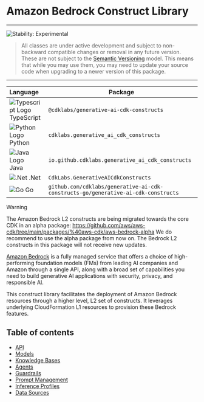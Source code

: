 # Amazon Bedrock Construct Library

<!--BEGIN STABILITY BANNER-->

---

![Stability: Experimental](https://img.shields.io/badge/stability-Experimental-important.svg?style=for-the-badge)

> All classes are under active development and subject to non-backward compatible changes or removal in any
> future version. These are not subject to the [Semantic Versioning](https://semver.org/) model.
> This means that while you may use them, you may need to update your source code when upgrading to a newer version of this package.

---

<!--END STABILITY BANNER-->

| **Language**                                                                                   | **Package**                             |
| :--------------------------------------------------------------------------------------------- | --------------------------------------- |
| ![Typescript Logo](https://docs.aws.amazon.com/cdk/api/latest/img/typescript32.png) TypeScript | `@cdklabs/generative-ai-cdk-constructs` |
| ![Python Logo](https://docs.aws.amazon.com/cdk/api/latest/img/python32.png) Python             | `cdklabs.generative_ai_cdk_constructs`  |
| ![Java Logo](https://docs.aws.amazon.com/cdk/api/latest/img/java32.png) Java                   | `io.github.cdklabs.generative_ai_cdk_constructs`|
| ![.Net](https://docs.aws.amazon.com/cdk/api/latest/img/dotnet32.png) .Net                   | `CdkLabs.GenerativeAICdkConstructs`|
| ![Go](https://docs.aws.amazon.com/cdk/api/latest/img/go32.png) Go                   | `github.com/cdklabs/generative-ai-cdk-constructs-go/generative-ai-cdk-constructs`|

> [!WARNING]
> The Amazon Bedrock L2 constructs are being migrated towards the core CDK in an alpha package: https://github.com/aws/aws-cdk/tree/main/packages/%40aws-cdk/aws-bedrock-alpha
> We do recommend to use the alpha package from now on. 
> The Bedrock L2 constructs in this package will not receive new updates.

[Amazon Bedrock](https://aws.amazon.com/bedrock/) is a fully managed service that offers a choice of high-performing foundation models (FMs) from leading AI companies and Amazon through a single API, along with a broad set of capabilities you need to build generative AI applications with security, privacy, and responsible AI.

This construct library facilitates the deployment of Amazon Bedrock resources through a higher level, L2 set of constructs. It leverages underlying CloudFormation L1 resources to provision these Bedrock features.

## Table of contents

- [API](../../../apidocs/@cdklabs/namespaces/bedrock/README.md)
- [Models](./models_readme.md)
- [Knowledge Bases](./knowledge-bases/README.md)
- [Agents](./agents/README.md)
- [Guardrails](./guardrails/README.md)
- [Prompt Management](./prompts/README.md)
- [Inference Profiles](./inference-profiles/README.md)
- [Data Sources](./data-sources/README.md)
